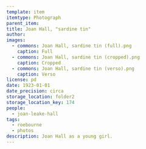 ```yaml
---
template: item
itemtype: Photograph
parent_item: 
title: Joan Hall, "sardine tin"
author: 
images:
  - commons: Joan Hall, sardine tin (full).png
    caption: Full
  - commons: Joan Hall, sardine tin (cropped).png
    caption: Cropped
  - commons: Joan Hall, sardine tin (verso).png
    caption: Verso
license: pd
date: 1923-01-01
date_precision: circa
storage_location: folder2
storage_location_key: 174
people:
  - joan-leake-hall
tags:
  - roebourne
  - photos
description: Joan Hall as a young girl.
---
```

